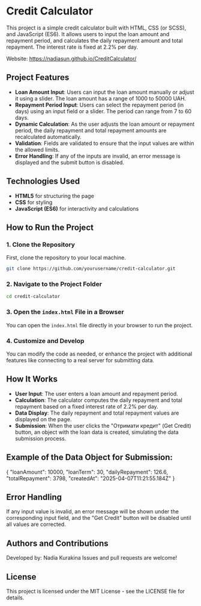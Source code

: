 ﻿# Credit Calculator

This project is a simple credit calculator built with HTML, CSS (or SCSS), and JavaScript (ES6). It allows users to input the loan amount and repayment period, and calculates the daily repayment amount and total repayment. The interest rate is fixed at 2.2% per day.

Website: https://nadiasun.github.io/CreditCalculator/

## Project Features

- **Loan Amount Input**: Users can input the loan amount manually or adjust it using a slider. The loan amount has a range of 1000 to 50000 UAH.
- **Repayment Period Input**: Users can select the repayment period (in days) using an input field or a slider. The period can range from 7 to 60 days.
- **Dynamic Calculation**: As the user adjusts the loan amount or repayment period, the daily repayment and total repayment amounts are recalculated automatically.
- **Validation**: Fields are validated to ensure that the input values are within the allowed limits.
- **Error Handling**: If any of the inputs are invalid, an error message is displayed and the submit button is disabled.

## Technologies Used

- **HTML5** for structuring the page
- **CSS** for styling
- **JavaScript (ES6)** for interactivity and calculations

## How to Run the Project

### 1. Clone the Repository

First, clone the repository to your local machine.

```bash
git clone https://github.com/yourusername/credit-calculator.git
```

### 2. Navigate to the Project Folder

```bash
cd credit-calculator
```

### 3. Open the `index.html` File in a Browser

You can open the `index.html` file directly in your browser to run the project.

### 4. Customize and Develop

You can modify the code as needed, or enhance the project with additional features like connecting to a real server for submitting data.

## How It Works

- **User Input**: The user enters a loan amount and repayment period.
- **Calculation**: The calculator computes the daily repayment and total repayment based on a fixed interest rate of 2.2% per day.
- **Data Display**: The daily repayment and total repayment values are displayed on the page.
- **Submission**: When the user clicks the "Отримати кредит" (Get Credit) button, an object with the loan data is created, simulating the data submission process.

## Example of the Data Object for Submission:

{
"loanAmount": 10000,
"loanTerm": 30,
"dailyRepayment": 126.6,
"totalRepayment": 3798,
"createdAt": "2025-04-07T11:21:55.184Z"
}

## Error Handling

If any input value is invalid, an error message will be shown under the corresponding input field, and the "Get Credit" button will be disabled until all values are corrected.

## Authors and Contributions

Developed by: Nadia Kurakina Issues and pull requests are welcome!

## License

This project is licensed under the MIT License - see the LICENSE file for details.
